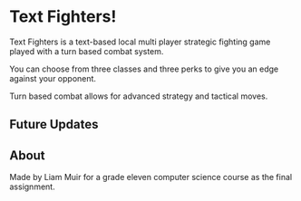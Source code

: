 # Text Fighters!

Text Fighters is a text-based local multi player strategic fighting game played with a turn based combat system.

You can choose from three classes and three perks to give you an edge against your opponent. 

Turn based combat allows for advanced strategy and tactical moves.


## Future Updates



## About

Made by Liam Muir for a grade eleven computer science course as the final assignment.